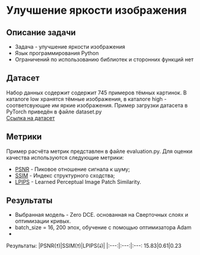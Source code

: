 # Улучшение яркости изображения
## Описание задачи
* Задача - улучшение яркости изображения
* Язык программирования Python
* Ограничений по использованию библиотек и сторонних функций нет

## Датасет
Набор данных содержит содержит 745 примеров тёмных картинок. В каталоге low хранятся тёмные изображения, в каталоге high - соответсвующие им яркие изображения. Пример загрузки датасета в PyTorch приведён в файле dataset.py       
[Ссылка на датасет](https://drive.google.com/file/d/1ThoPb1flnfXDpRIytgBd7_e9Kv_lPnbo/view) 

## Метрики
Пример расчёта метрик представлен в файле evaluation.py. Для оценки качества используются следующие метрики:
* [PSNR](https://ru.wikipedia.org/wiki/Пиковое_отношение_сигнала_к_шуму) - Пиковое отношение сигнала к шуму;
* [SSIM](https://ru.wikipedia.org/wiki/SSIM) - Индекс структурного сходства;
* [LPIPS](https://github.com/richzhang/PerceptualSimilarity#c-about-the-metric) - Learned Perceptual Image Patch Similarity.  

## Результаты
* Выбранная модель - Zero DCE. основанная на Cверточных слоях и оптимизации кривых.
* batch_size = 16, 200 эпох, обучение с помощью оптимизатора Adam
* 

Результаты:
|PSNR(🠕)|SSIM(🠕)|LPIPS(🠗)|
|:---:|:---:|:---:
15.83|0.61|0.23
